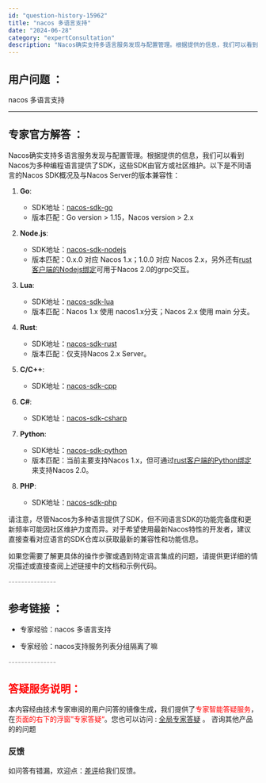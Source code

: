 ```yaml
---
id: "question-history-15962"
title: "nacos 多语言支持"
date: "2024-06-28"
category: "expertConsultation"
description: "Nacos确实支持多语言服务发现与配置管理。根据提供的信息，我们可以看到Nacos为多种编程语言提供了SDK，这些SDK由官方或社区维护。以下是不同语言的Nacos SDK概况及与Nacos Server的版本兼容性：1. **Go**:     - SDK地址：[nacos-sdk-go](htt"
---
```


## 用户问题 ： 
 nacos 多语言支持  

---------------
## 专家官方解答 ：

Nacos确实支持多语言服务发现与配置管理。根据提供的信息，我们可以看到Nacos为多种编程语言提供了SDK，这些SDK由官方或社区维护。以下是不同语言的Nacos SDK概况及与Nacos Server的版本兼容性：

1. **Go**:  
   - SDK地址：[nacos-sdk-go](https://github.com/nacos-group/nacos-sdk-go)
   - 版本匹配：Go version > 1.15，Nacos version > 2.x

2. **Node.js**:  
   - SDK地址：[nacos-sdk-nodejs](https://github.com/nacos-group/nacos-sdk-nodejs)
   - 版本匹配：0.x.0 对应 Nacos 1.x；1.0.0 对应 Nacos 2.x，另外还有[rust客户端的Nodejs绑定](https://github.com/opc-source/nacos-sdk-rust-binding-node)可用于Nacos 2.0的grpc交互。

3. **Lua**:  
   - SDK地址：[nacos-sdk-lua](https://github.com/nacos-group/nacos-sdk-lua)
   - 版本匹配：Nacos 1.x 使用 nacos1.x分支；Nacos 2.x 使用 main 分支。

4. **Rust**:  
   - SDK地址：[nacos-sdk-rust](https://github.com/nacos-group/nacos-sdk-rust)
   - 版本匹配：仅支持Nacos 2.x Server。

5. **C/C++**:  
   - SDK地址：[nacos-sdk-cpp](https://github.com/nacos-group/nacos-sdk-cpp)

6. **C#**:  
   - SDK地址：[nacos-sdk-csharp](https://github.com/nacos-group/nacos-sdk-csharp)

7. **Python**:  
   - SDK地址：[nacos-sdk-python](https://github.com/nacos-group/nacos-sdk-python)
   - 版本匹配：当前主要支持Nacos 1.x，但可通过[rust客户端的Python绑定](https://github.com/nacos-group/nacos-sdk-rust?tab=readme-ov-file)来支持Nacos 2.0。

8. **PHP**:  
   - SDK地址：[nacos-sdk-php](https://github.com/nacos-group/nacos-sdk-php)

请注意，尽管Nacos为多种语言提供了SDK，但不同语言SDK的功能完备度和更新频率可能因社区维护力度而异。对于希望使用最新Nacos特性的开发者，建议直接查看对应语言的SDK仓库以获取最新的兼容性和功能信息。

如果您需要了解更具体的操作步骤或遇到特定语言集成的问题，请提供更详细的情况描述或直接查阅上述链接中的文档和示例代码。


<font color="#949494">---------------</font> 


## 参考链接 ：

* 专家经验：nacos 多语言支持 
 
 * 专家经验：nacos支持服务列表分组隔离了嘛 


 <font color="#949494">---------------</font> 
 


## <font color="#FF0000">答疑服务说明：</font> 

本内容经由技术专家审阅的用户问答的镜像生成，我们提供了<font color="#FF0000">专家智能答疑服务</font>，在<font color="#FF0000">页面的右下的浮窗”专家答疑“</font>。您也可以访问 : [全局专家答疑](https://answer.opensource.alibaba.com/docs/intro) 。 咨询其他产品的的问题

### 反馈
如问答有错漏，欢迎点：[差评](https://ai.nacos.io/user/feedbackByEnhancerGradePOJOID?enhancerGradePOJOId=15963)给我们反馈。
